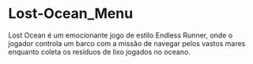 # Lost-Ocean_Menu
Lost Ocean é um emocionante jogo de estilo Endless Runner, onde o jogador controla um barco com a missão de navegar pelos vastos mares enquanto coleta os resíduos de lixo jogados no oceano. 
